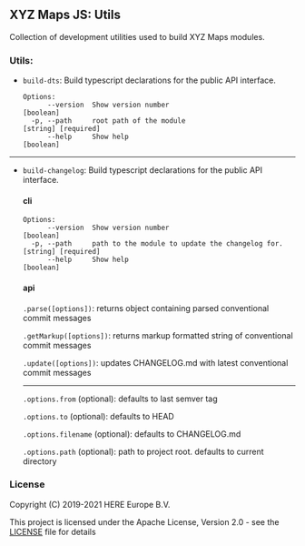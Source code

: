 ## XYZ Maps JS: Utils

Collection of development utilities used to build XYZ Maps modules.

### Utils:

* `build-dts`: Build typescript declarations for the public API interface.
    ```
    Options:
          --version  Show version number                                   [boolean]
      -p, --path     root path of the module                     [string] [required]
          --help     Show help                                             [boolean]
    ```
---
* `build-changelog`: Build typescript declarations for the public API interface.

    #### cli
    ```
    Options:
          --version  Show version number                                          [boolean]
      -p, --path     path to the module to update the changelog for.    [string] [required]
          --help     Show help                                                    [boolean]
    ```
    #### api
    `.parse([options])`: returns object containing parsed conventional commit messages

    `.getMarkup([options])`: returns markup formatted string of conventional commit messages

    `.update([options])`: updates CHANGELOG.md with latest conventional commit messages

    ---

    `.options.from` (optional): defaults to last semver tag

    `.options.to` (optional): defaults to HEAD

    `.options.filename` (optional): defaults to CHANGELOG.md

    `.options.path` (optional): path to project root. defaults to current directory


### License

Copyright (C) 2019-2021 HERE Europe B.V.

This project is licensed under the Apache License, Version 2.0 - see the [LICENSE](LICENSE) file for details
